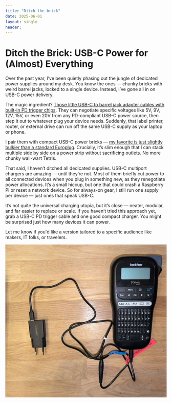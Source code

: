 ```yaml
---
title: "Ditch the brick"
date: 2025-06-01
layout: single
header:
---
```



# Ditch the Brick: USB-C Power for (Almost) Everything

Over the past year, I’ve been quietly phasing out the jungle of dedicated power supplies around my desk. You know the ones — chunky bricks with weird barrel jacks, locked to a single device. Instead, I’ve gone all in on USB-C power delivery.

The magic ingredient? [Those little USB-C to barrel jack adapter cables with built-in PD trigger chips](https://www.aliexpress.com/item/1005006018729093.html). They can negotiate specific voltages like 5V, 9V, 12V, 15V, or even 20V from any PD-compliant USB-C power source, then step it out to whatever plug your device needs. Suddenly, that label printer, router, or external drive can run off the same USB-C supply as your laptop or phone.

I pair them with compact USB-C power bricks — [my favorite is just slightly bulkier than a standard Europlug](https://www.aliexpress.com/item/1005008269993056.html). Crucially, it’s slim enough that I can stack multiple side by side on a power strip without sacrificing outlets. No more chunky wall-wart Tetris.

That said, I haven’t ditched all dedicated supplies. USB-C multiport chargers are amazing — until they’re not. Most of them briefly cut power to all connected devices when you plug in something new, as they renegotiate power allocations. It’s a small hiccup, but one that could crash a Raspberry Pi or reset a network device. So for always-on gear, I still run one supply per device — just ones that speak USB-C.

It’s not quite the universal charging utopia, but it’s close — neater, modular, and far easier to replace or scale. If you haven’t tried this approach yet, grab a USB-C PD trigger cable and one good compact charger. You might be surprised just how many devices it can power.

Let me know if you'd like a version tailored to a specific audience like makers, IT folks, or travelers.

![My image](/assets/images/charger_setup.jpeg)

